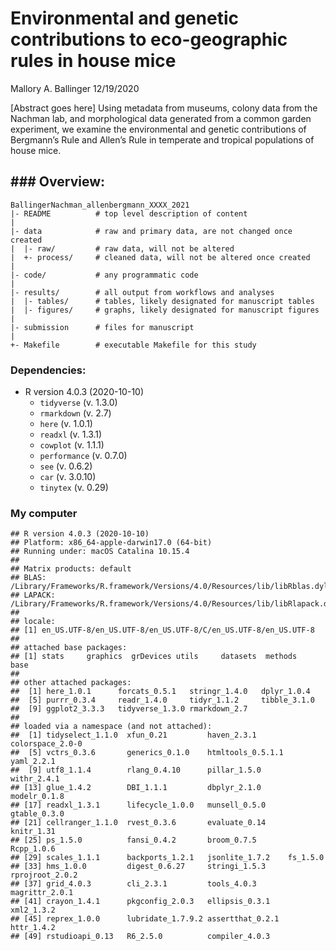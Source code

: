 Environmental and genetic contributions to eco-geographic rules in house
mice
================
Mallory A. Ballinger
12/19/2020

\[Abstract goes here\] Using metadata from museums, colony data from the
Nachman lab, and morphological data generated from a common garden
experiment, we examine the environmental and genetic contributions of
Bergmann’s Rule and Allen’s Rule in temperate and tropical populations
of house mice.

## \#\#\# Overview:

    BallingerNachman_allenbergmann_XXXX_2021
    |- README          # top level description of content
    |
    |- data            # raw and primary data, are not changed once created
    |  |- raw/         # raw data, will not be altered
    |  +- process/     # cleaned data, will not be altered once created
    |
    |- code/           # any programmatic code
    |
    |- results/        # all output from workflows and analyses
    |  |- tables/      # tables, likely designated for manuscript tables
    |  |- figures/     # graphs, likely designated for manuscript figures
    |
    |- submission      # files for manuscript
    |
    +- Makefile        # executable Makefile for this study

### Dependencies:

  - R version 4.0.3 (2020-10-10)
      - `tidyverse` (v. 1.3.0)  
      - `rmarkdown` (v. 2.7)  
      - `here` (v. 1.0.1)
      - `readxl` (v. 1.3.1)
      - `cowplot` (v. 1.1.1)
      - `performance` (v. 0.7.0)
      - `see` (v. 0.6.2)
      - `car` (v. 3.0.10)
      - `tinytex` (v. 0.29)

### My computer

    ## R version 4.0.3 (2020-10-10)
    ## Platform: x86_64-apple-darwin17.0 (64-bit)
    ## Running under: macOS Catalina 10.15.4
    ## 
    ## Matrix products: default
    ## BLAS:   /Library/Frameworks/R.framework/Versions/4.0/Resources/lib/libRblas.dylib
    ## LAPACK: /Library/Frameworks/R.framework/Versions/4.0/Resources/lib/libRlapack.dylib
    ## 
    ## locale:
    ## [1] en_US.UTF-8/en_US.UTF-8/en_US.UTF-8/C/en_US.UTF-8/en_US.UTF-8
    ## 
    ## attached base packages:
    ## [1] stats     graphics  grDevices utils     datasets  methods   base     
    ## 
    ## other attached packages:
    ##  [1] here_1.0.1      forcats_0.5.1   stringr_1.4.0   dplyr_1.0.4    
    ##  [5] purrr_0.3.4     readr_1.4.0     tidyr_1.1.2     tibble_3.1.0   
    ##  [9] ggplot2_3.3.3   tidyverse_1.3.0 rmarkdown_2.7  
    ## 
    ## loaded via a namespace (and not attached):
    ##  [1] tidyselect_1.1.0  xfun_0.21         haven_2.3.1       colorspace_2.0-0 
    ##  [5] vctrs_0.3.6       generics_0.1.0    htmltools_0.5.1.1 yaml_2.2.1       
    ##  [9] utf8_1.1.4        rlang_0.4.10      pillar_1.5.0      withr_2.4.1      
    ## [13] glue_1.4.2        DBI_1.1.1         dbplyr_2.1.0      modelr_0.1.8     
    ## [17] readxl_1.3.1      lifecycle_1.0.0   munsell_0.5.0     gtable_0.3.0     
    ## [21] cellranger_1.1.0  rvest_0.3.6       evaluate_0.14     knitr_1.31       
    ## [25] ps_1.5.0          fansi_0.4.2       broom_0.7.5       Rcpp_1.0.6       
    ## [29] scales_1.1.1      backports_1.2.1   jsonlite_1.7.2    fs_1.5.0         
    ## [33] hms_1.0.0         digest_0.6.27     stringi_1.5.3     rprojroot_2.0.2  
    ## [37] grid_4.0.3        cli_2.3.1         tools_4.0.3       magrittr_2.0.1   
    ## [41] crayon_1.4.1      pkgconfig_2.0.3   ellipsis_0.3.1    xml2_1.3.2       
    ## [45] reprex_1.0.0      lubridate_1.7.9.2 assertthat_0.2.1  httr_1.4.2       
    ## [49] rstudioapi_0.13   R6_2.5.0          compiler_4.0.3

